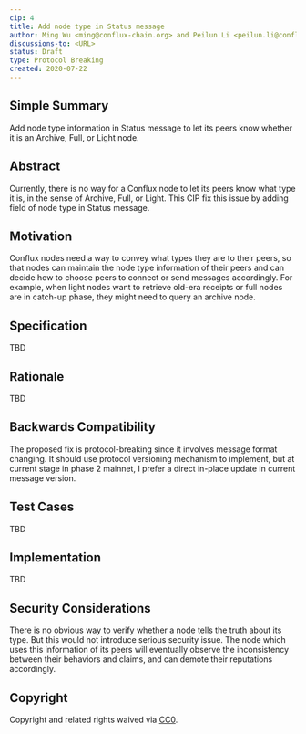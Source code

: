 ```yaml
---
cip: 4
title: Add node type in Status message
author: Ming Wu <ming@conflux-chain.org> and Peilun Li <peilun.li@conflux-chain.org>
discussions-to: <URL>
status: Draft
type: Protocol Breaking
created: 2020-07-22
---
```


<!--You can leave these HTML comments in your merged CIP and delete the visible duplicate text guides, they will not appear and may be helpful to refer to if you edit it again. This is the suggested template for new CIPs. Note that a CIP number will be assigned by an editor. When opening a pull request to submit your CIP, please use an abbreviated title in the filename, `CIP-draft_title_abbrev.md`. The title should be 44 characters or less.-->

## Simple Summary
<!--"If you can't explain it simply, you don't understand it well enough." Provide a simplified and layman-accessible explanation of the CIP.-->
Add node type information in Status message to let its peers know whether it is an Archive, Full, or Light node.

## Abstract
<!--A short (~200 word) description of the technical issue being addressed.-->
Currently, there is no way for a Conflux node to let its peers know what type it is, in the sense of Archive, Full, or Light. This CIP fix this issue by adding field of node type in Status message.

## Motivation
<!--The motivation is critical for CIPs that want to change the Conflux protocol. It should clearly explain why the existing protocol specification is inadequate to address the problem that the CIP solves. CIP submissions without sufficient motivation may be rejected outright.-->
Conflux nodes need a way to convey what types they are to their peers, so that nodes can maintain the node type information of their peers and can decide how to choose peers to connect or send messages accordingly. For example, when light nodes want to retrieve old-era receipts or full nodes are in catch-up phase, they might need to query an archive node. 

## Specification
<!--The technical specification should describe the syntax and semantics of any new feature. The specification should be detailed enough to allow competing, interoperable implementations for any of the current Conflux platforms ([conflux-rust](https://github.com/Conflux-Chain/conflux-rust)).-->
TBD

## Rationale
<!--The rationale fleshes out the specification by describing what motivated the design and why particular design decisions were made. It should describe alternate designs that were considered and related work, e.g. how the feature is supported in other languages. The rationale may also provide evidence of consensus within the community, and should discuss important objections or concerns raised during discussion.-->
TBD

## Backwards Compatibility
<!--All CIPs that introduce backwards incompatibilities must include a section describing these incompatibilities and their severity. The CIP must explain how the author proposes to deal with these incompatibilities. CIP submissions without a sufficient backwards compatibility treatise may be rejected outright.-->
The proposed fix is protocol-breaking since it involves message format changing. It should use protocol versioning mechanism to implement, but at current stage in phase 2 mainnet, I prefer a direct in-place update in current message version.  

## Test Cases
<!--Test cases for an implementation are mandatory for CIPs that are affecting consensus changes. Other CIPs can choose to include links to test cases if applicable.-->
TBD

## Implementation
<!--The implementations must be completed before any CIP is given status "Final", but it need not be completed before the CIP is accepted. While there is merit to the approach of reaching consensus on the specification and rationale before writing code, the principle of "rough consensus and running code" is still useful when it comes to resolving many discussions of API details.-->
TBD

## Security Considerations
<!--All CIPs must contain a section that discusses the security implications/considerations relevant to the proposed change. Include information that might be important for security discussions, surfaces risks and can be used throughout the life cycle of the proposal. E.g. include security-relevant design decisions, concerns, important discussions, implementation-specific guidance and pitfalls, an outline of threats and risks and how they are being addressed. CIP submissions missing the "Security Considerations" section will be rejected. a CIP cannot proceed to status "Final" without a Security Considerations discussion deemed sufficient by the reviewers.-->
There is no obvious way to verify whether a node tells the truth about its type. But this would not introduce serious security issue. The node which uses this information of its peers will eventually observe the inconsistency between their behaviors and claims, and can demote their reputations accordingly. 

## Copyright
Copyright and related rights waived via [CC0](https://creativecommons.org/publicdomain/zero/1.0/).
